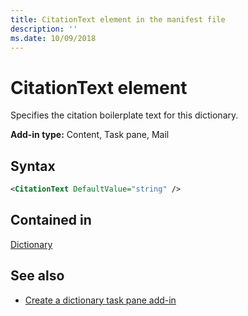 ```yaml
---
title: CitationText element in the manifest file
description: ''
ms.date: 10/09/2018
---
```


# CitationText element

Specifies the citation boilerplate text for this dictionary.

**Add-in type:** Content, Task pane, Mail

## Syntax

```XML
<CitationText DefaultValue="string" />
```

## Contained in

[Dictionary](dictionary.md)

## See also

- [Create a dictionary task pane add-in](https://docs.microsoft.com/office/dev/add-ins/word/dictionary-task-pane-add-ins)
